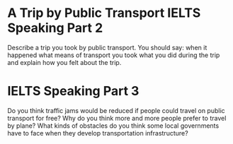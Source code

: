 A Trip by Public Transport
IELTS Speaking Part 2
=========

Describe a trip you took by public transport. You should say:
when it happened
what means of transport you took
what you did during the trip
and explain how you felt about the trip.

IELTS Speaking Part 3
=========

Do you think traffic jams would be reduced if people could travel on public transport for free?
Why do you think more and more people prefer to travel by plane?
What kinds of obstacles do you think some local governments have to face when they develop transportation infrastructure?